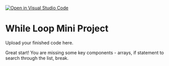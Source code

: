 [![Open in Visual Studio Code](https://classroom.github.com/assets/open-in-vscode-2e0aaae1b6195c2367325f4f02e2d04e9abb55f0b24a779b69b11b9e10269abc.svg)](https://classroom.github.com/online_ide?assignment_repo_id=18801943&assignment_repo_type=AssignmentRepo)
# While Loop Mini Project
Upload your finished code here.


Great start!  You are missing some key components - arrays, if statement to search through the list, break. 
